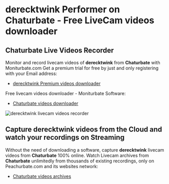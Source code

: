 # derecktwink Performer on Chaturbate - Free LiveCam videos downloader

## Chaturbate Live Videos Recorder

Monitor and record livecam videos of **derecktwink** from **Chaturbate** with Moniturbate.com
Get a premium trial for free by just and only registering with your Email address:
* [derecktwink Premium videos downloader](https://moniturbate.com/request-demo-licence-key.html)

Free livecam videos downloader - Moniturbate Software:
* [Chaturbate videos downloader](https://moniturbate.com/moniturbate-download-software.html)

![derecktwink livecam videos recorder](https://peachurnet.com/templates/moniturbate-software.png)


## Capture derecktwink videos from the Cloud and watch your recordings on Streaming

Without the need of downloading a software, capture **derecktwink** livecam videos from **Chaturbate** 100% online.
Watch Livecam archives from **Chaturbate** unlimitedly from thousands of existing recordings, only on Peachurbate.com and its websites network:
* [Chaturbate videos archives](https://peachurnet.com/)